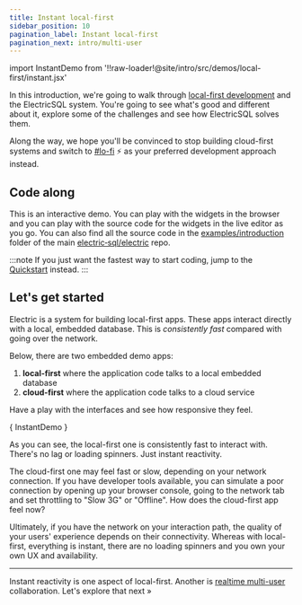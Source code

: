 ```yaml
---
title: Instant local-first
sidebar_position: 10
pagination_label: Instant local-first
pagination_next: intro/multi-user
---
```


import InstantDemo from '!!raw-loader!@site/intro/src/demos/local-first/instant.jsx'

In this introduction, we're going to walk through [local-first development](../reference/local-first.md) and the ElectricSQL system. You're going to see what's good and different about it, explore some of the challenges and see how ElectricSQL solves them.

Along the way, we hope you'll be convinced to stop building cloud-first systems and switch to [#lo-fi](https://localfirstweb.dev/) ⚡ as your preferred development approach instead.

## Code along

This is an interactive demo. You can play with the widgets in the browser and you can play with the source code for the widgets in the live editor as you go. You can also find all the source code in the [examples/introduction](https://github.com/electric-sql/electric/tree/main/examples/introduction) folder of the main [electric&#8209;sql/electric](https://github.com/electric-sql/electric) repo.

:::note
If you just want the fastest way to start coding, jump to the [Quickstart](../quickstart/index.md) instead.
:::

## Let's get started

Electric is a system for building local-first apps. These apps interact directly with a local, embedded database. This is *consistently fast* compared with going over the network.

Below, there are two embedded demo apps:

1. **local-first** where the application code talks to a local embedded database
2. **cloud-first** where the application code talks to a cloud service

Have a play with the interfaces and see how responsive they feel.

<CodeBlock live={true} noInline={true} language="jsx">{
  InstantDemo
}</CodeBlock>

As you can see, the local-first one is consistently fast to interact with. There's no lag or loading spinners. Just instant reactivity.

The cloud-first one may feel fast or slow, depending on your network connection. If you have developer tools available, you can simulate a poor connection by opening up your browser console, going to the network tab and set throttling to "Slow 3G" or "Offline". How does the cloud-first app feel now?

Ultimately, if you have the network on your interaction path, the quality of your users' experience depends on their connectivity. Whereas with local-first, everything is instant, there are no loading spinners and you own your own UX and availability.

<hr className="doc-divider" />

Instant reactivity is one aspect of local-first. Another is [realtime multi-user](./multi-user.md) collaboration. Let's explore that next &raquo;
